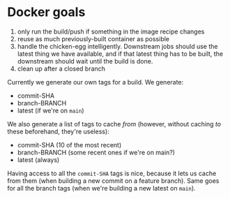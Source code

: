 # Docker goals

1. only run the build/push if something in the image recipe changes
2. reuse as much previously-built container as possible
3. handle the chicken-egg intelligently. Downstream jobs should use the latest thing we have available, and if that latest thing has to be built, the downstream should wait until the build is done.
4. clean up after a closed branch

Currently we generate our own tags for a build. We generate:

- commit-SHA
- branch-BRANCH
- latest (if we're on `main`)

We also generate a list of tags to cache *from* (however, without caching *to* these beforehand, they're useless):

- commit-SHA (10 of the most recent)
- branch-BRANCH (some recent ones if we're on main?)
- latest (always)

Having access to all the `commit-SHA` tags is nice, because it lets us cache from them (when building a new commit on a feature branch). Same goes for all the branch tags (when we're building a new latest on `main`).
